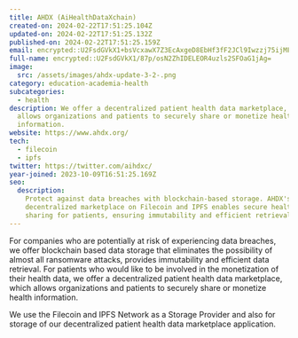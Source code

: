 ```yaml
---
title: AHDX (AiHealthDataXchain)
created-on: 2024-02-22T17:51:25.104Z
updated-on: 2024-02-22T17:51:25.132Z
published-on: 2024-02-22T17:51:25.159Z
email: encrypted::U2FsdGVkX1+bsVcxawX7Z3EcAxgeD8EbHf3fF2JCl9Iwzzj75ijMFwQZZqEiGAQf
full-name: encrypted::U2FsdGVkX1/87p/osN2ZhIDELEOR4uzls2SFOaG1jAg=
image:
  src: /assets/images/ahdx-update-3-2-.png
category: education-academia-health
subcategories:
  - health
description: We offer a decentralized patient health data marketplace, which
  allows organizations and patients to securely share or monetize health
  information.
website: https://www.ahdx.org/
tech:
  - filecoin
  - ipfs
twitter: https://twitter.com/aihdxc/
year-joined: 2023-10-09T16:51:25.169Z
seo:
  description:
    Protect against data breaches with blockchain-based storage. AHDX's
    decentralized marketplace on Filecoin and IPFS enables secure health data
    sharing for patients, ensuring immutability and efficient retrieval.
---
```


For companies who are potentially at risk of experiencing data breaches, we offer blockchain based data storage that eliminates the possibility of almost all ransomware attacks, provides immutability and efficient data retrieval. For patients who would like to be involved in the monetization of their health data, we offer a decentralized patient health data marketplace, which allows organizations and patients to securely share or monetize health information.

We use the Filecoin and IPFS Network as a Storage Provider and also for storage of our decentralized patient health data marketplace application.
